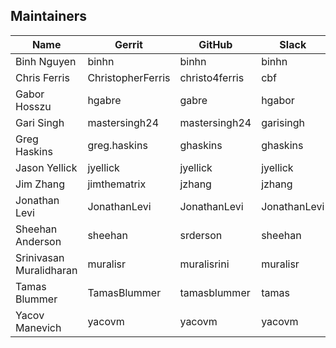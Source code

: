 ## Maintainers

| Name | Gerrit | GitHub | Slack | email |
|---|---|---|---|---|
| Binh Nguyen | binhn | binhn | binhn | binhn@us.ibm.com |
| Chris Ferris | ChristopherFerris | christo4ferris | cbf | chris.ferris@gmail.com |
| Gabor Hosszu | hgabre | gabre | hgabor | gabor@digitalasset.com |
| Gari Singh | mastersingh24 | mastersingh24 | garisingh | gari.r.singh@gmail.com |
| Greg Haskins | greg.haskins | ghaskins | ghaskins | ghaskins@lseg.com |
| Jason Yellick | jyellick | jyellick | jyellick | jyellick@us.ibm.com |
| Jim Zhang | jimthematrix | jzhang | jzhang | jim_the_matrix@hotmail.com |
| Jonathan Levi | JonathanLevi | JonathanLevi | JonathanLevi | jonathan@levi.name |
| Sheehan Anderson | sheehan | srderson | sheehan | sranderson@gmail.com |
| Srinivasan Muralidharan | muralisr | muralisrini | muralisr | muralisr@us.ibm.com |
| Tamas Blummer | TamasBlummer | tamasblummer | tamas | tamas@digitalasset.com |
| Yacov Manevich | yacovm | yacovm | yacovm | yacovm@il.ibm.com |
